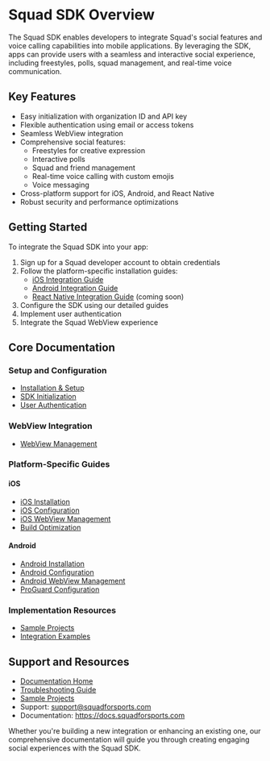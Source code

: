 # Squad SDK Overview

The Squad SDK enables developers to integrate Squad's social features and voice calling capabilities into mobile applications. By leveraging the SDK, apps can provide users with a seamless and interactive social experience, including freestyles, polls, squad management, and real-time voice communication.

## Key Features

- Easy initialization with organization ID and API key
- Flexible authentication using email or access tokens
- Seamless WebView integration
- Comprehensive social features:
  - Freestyles for creative expression
  - Interactive polls
  - Squad and friend management
  - Real-time voice calling with custom emojis
  - Voice messaging
- Cross-platform support for iOS, Android, and React Native
- Robust security and performance optimizations

## Getting Started

To integrate the Squad SDK into your app:

1. Sign up for a Squad developer account to obtain credentials
2. Follow the platform-specific installation guides:
   - [iOS Integration Guide](ios/getting-started.md)
   - [Android Integration Guide](android/getting-started.md)
   - [React Native Integration Guide](react-native/getting-started.md) (coming soon)
3. Configure the SDK using our detailed guides
4. Implement user authentication
5. Integrate the Squad WebView experience

## Core Documentation

### Setup and Configuration

- [Installation & Setup](installation.md)
- [SDK Initialization](sdk-init.md)
- [User Authentication](user-auth.md)

### WebView Integration

- [WebView Management](webview.md)

### Platform-Specific Guides

#### iOS

- [iOS Installation](ios/installation.md)
- [iOS Configuration](ios/configuration.md)
- [iOS WebView Management](ios/webview.md)
- [Build Optimization](ios/optimization.md)

#### Android

- [Android Installation](android/installation.md)
- [Android Configuration](android/configuration.md)
- [Android WebView Management](android/webview.md)
- [ProGuard Configuration](android/proguard.md)

### Implementation Resources

- [Sample Projects](resources/samples.md)
- [Integration Examples](resources/examples.md)

## Support and Resources

- [Documentation Home](index.md)
- [Troubleshooting Guide](troubleshooting.md)
- [Sample Projects](https://github.com/withyoursquad/samples)
- Support: support@squadforsports.com
- Documentation: https://docs.squadforsports.com

Whether you're building a new integration or enhancing an existing one, our comprehensive documentation will guide you through creating engaging social experiences with the Squad SDK.
